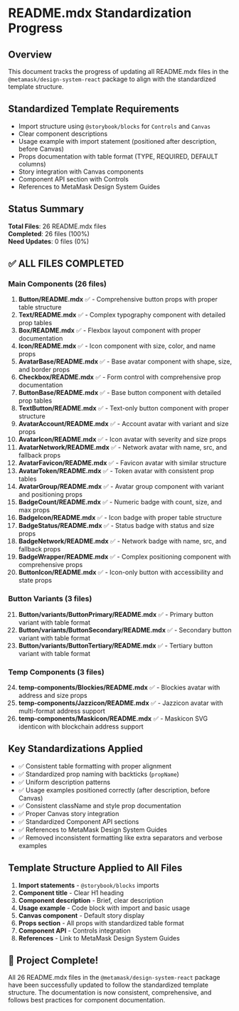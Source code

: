 # README.mdx Standardization Progress

## Overview
This document tracks the progress of updating all README.mdx files in the `@metamask/design-system-react` package to align with the standardized template structure.

## Standardized Template Requirements
- Import structure using `@storybook/blocks` for `Controls` and `Canvas`
- Clear component descriptions
- Usage example with import statement (positioned after description, before Canvas)
- Props documentation with table format (TYPE, REQUIRED, DEFAULT columns)
- Story integration with Canvas components
- Component API section with Controls
- References to MetaMask Design System Guides

## Status Summary
**Total Files**: 26 README.mdx files  
**Completed**: 26 files (100%)  
**Need Updates**: 0 files (0%)  

## ✅ ALL FILES COMPLETED

### Main Components (26 files)
1. **Button/README.mdx** ✅ - Comprehensive button props with proper table structure
2. **Text/README.mdx** ✅ - Complex typography component with detailed prop tables
3. **Box/README.mdx** ✅ - Flexbox layout component with proper documentation
4. **Icon/README.mdx** ✅ - Icon component with size, color, and name props
5. **AvatarBase/README.mdx** ✅ - Base avatar component with shape, size, and border props
6. **Checkbox/README.mdx** ✅ - Form control with comprehensive prop documentation
7. **ButtonBase/README.mdx** ✅ - Base button component with detailed prop tables
8. **TextButton/README.mdx** ✅ - Text-only button component with proper structure
9. **AvatarAccount/README.mdx** ✅ - Account avatar with variant and size props
10. **AvatarIcon/README.mdx** ✅ - Icon avatar with severity and size props
11. **AvatarNetwork/README.mdx** ✅ - Network avatar with name, src, and fallback props
12. **AvatarFavicon/README.mdx** ✅ - Favicon avatar with similar structure
13. **AvatarToken/README.mdx** ✅ - Token avatar with consistent prop tables
14. **AvatarGroup/README.mdx** ✅ - Avatar group component with variant and positioning props
15. **BadgeCount/README.mdx** ✅ - Numeric badge with count, size, and max props
16. **BadgeIcon/README.mdx** ✅ - Icon badge with proper table structure
17. **BadgeStatus/README.mdx** ✅ - Status badge with status and size props
18. **BadgeNetwork/README.mdx** ✅ - Network badge with name, src, and fallback props
19. **BadgeWrapper/README.mdx** ✅ - Complex positioning component with comprehensive props
20. **ButtonIcon/README.mdx** ✅ - Icon-only button with accessibility and state props

### Button Variants (3 files)
21. **Button/variants/ButtonPrimary/README.mdx** ✅ - Primary button variant with table format
22. **Button/variants/ButtonSecondary/README.mdx** ✅ - Secondary button variant with table format
23. **Button/variants/ButtonTertiary/README.mdx** ✅ - Tertiary button variant with table format

### Temp Components (3 files)
24. **temp-components/Blockies/README.mdx** ✅ - Blockies avatar with address and size props
25. **temp-components/Jazzicon/README.mdx** ✅ - Jazzicon avatar with multi-format address support
26. **temp-components/Maskicon/README.mdx** ✅ - Maskicon SVG identicon with blockchain address support

## Key Standardizations Applied
- ✅ Consistent table formatting with proper alignment
- ✅ Standardized prop naming with backticks (`propName`)
- ✅ Uniform description patterns
- ✅ Usage examples positioned correctly (after description, before Canvas)
- ✅ Consistent className and style prop documentation
- ✅ Proper Canvas story integration
- ✅ Standardized Component API sections
- ✅ References to MetaMask Design System Guides
- ✅ Removed inconsistent formatting like extra separators and verbose examples

## Template Structure Applied to All Files
1. **Import statements** - `@storybook/blocks` imports
2. **Component title** - Clear H1 heading
3. **Component description** - Brief, clear description
4. **Usage example** - Code block with import and basic usage
5. **Canvas component** - Default story display
6. **Props section** - All props with standardized table format
7. **Component API** - Controls integration
8. **References** - Link to MetaMask Design System Guides

## 🎉 Project Complete!
All 26 README.mdx files in the `@metamask/design-system-react` package have been successfully updated to follow the standardized template structure. The documentation is now consistent, comprehensive, and follows best practices for component documentation.